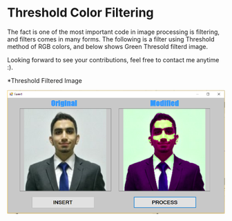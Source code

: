 # Threshold Color Filtering

The fact is one of the most important code in image processing is filtering, and filters comes in many forms.
The following is a filter using Threshold method of RGB colors, and below shows Green Thresold filterd image.

Looking forward to see your contributions, feel free to contact me anytime :).

*Threshold Filtered Image

![alt_text](https://raw.githubusercontent.com/TarekAlbawab/Layer_By_Layer_Color_Detector/master/Layer_By_Layer_Color_Detector/Threshold.PNG)
